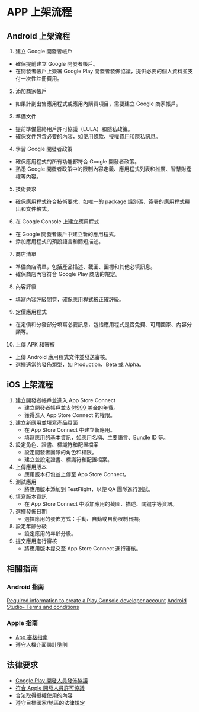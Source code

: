 # APP 上架流程

## Android 上架流程

1. 建立 Google 開發者帳戶
- 確保提前建立 Google 開發者帳戶。
- 在開發者帳戶上簽署 Google Play 開發者發佈協議，提供必要的個人資料並支付一次性註冊費用。
2. 添加商家帳戶
- 如果計劃出售應用程式或應用內購買項目，需要建立 Google 商家帳戶。
3. 準備文件
- 提前準備最終用戶許可協議（EULA）和隱私政策。
- 確保文件包含必要的內容，如使用條款、授權費用和隱私訊息。
4. 學習 Google 開發者政策
- 確保應用程式的所有功能都符合 Google 開發者政策。
- 熟悉 Google 開發者政策中的限制內容定義、應用程式列表和推廣、智慧財產權等內容。
5. 技術要求
- 確保應用程式符合技術要求，如唯一的 package 識別碼、簽署的應用程式釋出和文件格式。
6. 在 Google Console 上建立應用程式
- 在 Google 開發者帳戶中建立新的應用程式。
- 添加應用程式的預設語言和簡短描述。
7. 商店清單
- 準備商店清單，包括產品描述、截圖、圖標和其他必填訊息。
- 確保商店內容符合 Google Play 商店的規定。
8. 內容評級
- 填寫內容評級問卷，確保應用程式被正確評級。
9. 定價應用程式
- 在定價和分發部分填寫必要訊息，包括應用程式是否免費、可用國家、內容分類等。
10. 上傳 APK 和審核
- 上傳 Android 應用程式文件並發送審核。
- 選擇適當的發佈類型，如 Production、Beta 或 Alpha。

## iOS 上架流程

1. 建立開發者帳戶並進入 App Store Connect
   - 建立開發者帳戶並[支付$99 美金的年費](https://developer.apple.com/support/compare-memberships/)。
   - 獲得進入 App Store Connect 的權限。
2. 建立新應用並填寫產品頁面
   - 在 App Store Connect 中建立新應用。
   - 填寫應用的基本資訊，如應用名稱、主要語言、Bundle ID 等。
3. 設定角色、證書、標識符和配置檔案
   - 設定開發者團隊的角色和權限。
   - 建立並設定證書、標識符和配置檔案。
4. 上傳應用版本
   - 應用版本打包並上傳至 App Store Connect。
5. 測試應用
   - 將應用版本添加到 TestFlight，以便 QA 團隊進行測試。
6. 填寫版本資訊
   - 在 App Store Connect 中添加應用的截圖、描述、關鍵字等資訊。
7. 選擇發佈日期
   - 選擇應用的發佈方式：手動、自動或自動限制日期。
8. 設定年齡分級
   - 設定應用的年齡分級。
9. 提交應用進行審核
   - 將應用版本提交至 App Store Connect 進行審核。

## 相關指南

### Android 指南
[Required information to create a Play Console developer account](https://support.google.com/googleplay/android-developer/answer/13628312?hl=en)
[Android Studio- Terms and conditions ](https://developer.android.com/studio/terms)

### Apple 指南
- [App 審核指南](https://developer.apple.com/app-store/review/guidelines/)
- [遵守人機介面設計準則](https://developer.apple.com/design/human-interface-guidelines)

## 法律要求
- [Google Play 開發人員發佈協議](https://play.google/developer-distribution-agreement.html)
- [符合 Apple 開發人員許可協議](https://developer.apple.com/support/terms/apple-developer-program-license-agreement/)
- 合法取得授權使用的內容
- 遵守目標國家/地區的法律規定
